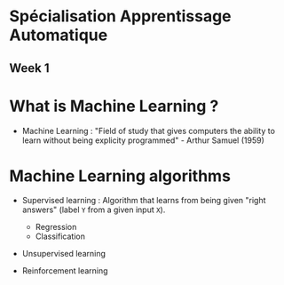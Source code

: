 # Spécialisation Apprentissage Automatique

## Week 1

# What is Machine Learning ?

- Machine Learning : "Field of study that gives computers the ability to learn without being explicity programmed" - Arthur Samuel (1959)
 
 # Machine Learning algorithms

 - Supervised learning : Algorithm that learns from being given "right answers" (label `Y` from a given input `X`). 
    - Regression
    - Classification




 - Unsupervised learning
 - Reinforcement learning




